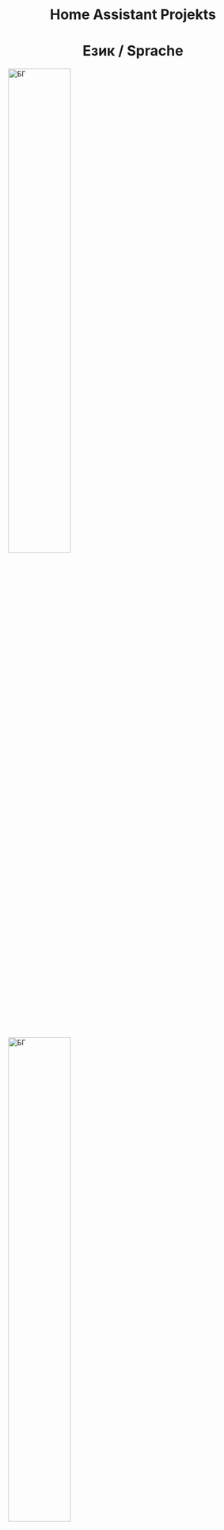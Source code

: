 <h1 align="center">Home Assistant Projekts</h1>
<h1 align="center">Език / Sprache</h1>

<a href="https://github.com/Bacard1/HomeAssistant-Bulgaria">
    <img align="center" src="https://github.com/user-attachments/assets/26621eb9-9565-460b-9856-dff82c4300c1" alt="БГ" width="50%" height="50%">
</a><a href="https://github.com/Bacard1/HomeAssistant-Bulgaria">
    <img align="center" src="https://github.com/user-attachments/assets/25a8830f-4676-4c3a-bb71-2ad4a4121649" alt="БГ" width="50%" height="50%">
</a>

![image](https://github.com/user-attachments/assets/26621eb9-9565-460b-9856-dff82c4300c1)
 ![image](https://github.com/user-attachments/assets/25a8830f-4676-4c3a-bb71-2ad4a4121649)



